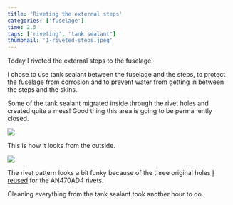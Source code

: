 ```yaml
---
title: 'Riveting the external steps'
categories: ['fuselage']
time: 2.5
tags: ['riveting', 'tank sealant']
thumbnail: '1-riveted-steps.jpeg'
---
```


Today I riveted the external steps to the fuselage.

<!-- more -->

I chose to use tank sealant between the fuselage and the steps, to protect the fuselage from corrosion and to prevent water from getting in between the steps and the skins.

Some of the tank sealant migrated inside through the rivet holes and created quite a mess! Good thing this area is going to be permanently closed.

![](0-sealant-mess.jpeg)

This is how it looks from the outside.

![](1-riveted-steps.jpeg)

The rivet pattern looks a bit funky because of the three original holes [I reused](../2023-02-16-fitting-the-right-external-step) for the AN470AD4 rivets.

Cleaning everything from the tank sealant took another hour to do.
